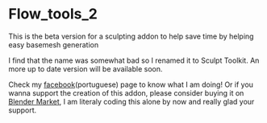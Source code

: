 # Flow_tools_2
This is the beta version for a sculpting addon to help save time by helping easy basemesh generation

I find that the name was somewhat bad so I renamed it to Sculpt Toolkit.
An more up to date version will be available soon.

Check my [facebook](https://www.facebook.com/JeanModeler)(portuguese) page to know what I am doing!
Or if you wanna support the creation of this addon, please consider buying it on [Blender Market](https://www.blendermarket.com/products/sculpttkt---a-tool-kit-for-sculptors), I am literaly coding this alone by now and really glad your support.
